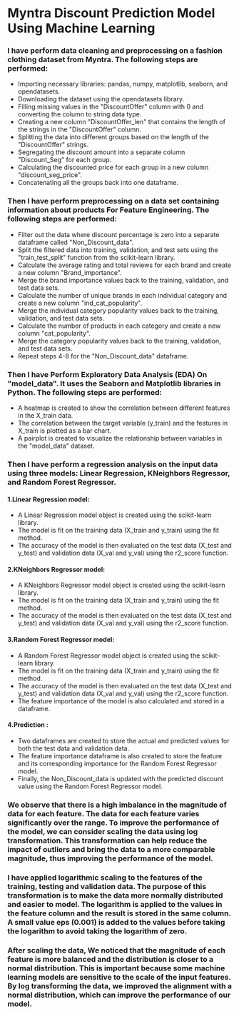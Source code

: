 # Myntra Discount Prediction Model Using Machine Learning

### I have perform data cleaning and preprocessing on a fashion clothing dataset from Myntra. The following steps are performed:

- Importing necessary libraries: pandas, numpy, matplotlib, seaborn, and opendatasets.
- Downloading the dataset using the opendatasets library.
- Filling missing values in the "DiscountOffer" column with 0 and converting the column to string data type.
- Creating a new column "DiscountOffer_len" that contains the length of the strings in the "DiscountOffer" column.
- Splitting the data into different groups based on the length of the "DiscountOffer" strings.
- Segregating the discount amount into a separate column "Discount_Seg" for each group.
- Calculating the discounted price for each group in a new column "discount_seg_price".
- Concatenating all the groups back into one dataframe.

### Then I have perform preprocessing on a data set containing information about products For Feature Engineering. The following steps are performed:

- Filter out the data where discount percentage is zero into a separate dataframe called "Non_Discount_data".
- Split the filtered data into training, validation, and test sets using the "train_test_split" function from the scikit-learn library.
- Calculate the average rating and total reviews for each brand and create a new column "Brand_importance".
- Merge the brand importance values back to the training, validation, and test data sets.
- Calculate the number of unique brands in each individual category and create a new column "ind_cat_popularity".
- Merge the individual category popularity values back to the training, validation, and test data sets.
- Calculate the number of products in each category and create a new column "cat_popularity".
- Merge the category popularity values back to the training, validation, and test data sets.
- Repeat steps 4-8 for the "Non_Discount_data" dataframe.

### Then I have Perform Exploratory Data Analysis (EDA) On "model_data". It uses the Seaborn and Matplotlib libraries in Python. The following steps are performed:

- A heatmap is created to show the correlation between different features in the X_train data.
- The correlation between the target variable (y_train) and the features in X_train is plotted as a bar chart.
- A pairplot is created to visualize the relationship between variables in the "model_data" dataset.

### Then I have perform a regression analysis on the input data using three models: Linear Regression, KNeighbors Regressor, and Random Forest Regressor.

#### 1.Linear Regression model:

- A Linear Regression model object is created using the scikit-learn library.
- The model is fit on the training data (X_train and y_train) using the fit method.
- The accuracy of the model is then evaluated on the test data (X_test and y_test) and validation data (X_val and y_val) using the r2_score function.

#### 2.KNeighbors Regressor model:

- A KNeighbors Regressor model object is created using the scikit-learn library.
- The model is fit on the training data (X_train and y_train) using the fit method.
- The accuracy of the model is then evaluated on the test data (X_test and y_test) and validation data (X_val and y_val) using the r2_score function.

#### 3.Random Forest Regressor model:

- A Random Forest Regressor model object is created using the scikit-learn library.
- The model is fit on the training data (X_train and y_train) using the fit method.
- The accuracy of the model is then evaluated on the test data (X_test and y_test) and validation data (X_val and y_val) using the r2_score function.
- The feature importance of the model is also calculated and stored in a dataframe.

#### 4.Prediction :

- Two dataframes are created to store the actual and predicted values for both the test data and validation data.
- The feature importance dataframe is also created to store the feature and its corresponding importance for the Random Forest Regressor model.
- Finally, the Non_Discount_data is updated with the predicted discount value using the Random Forest Regressor model.

### We observe that there is a high imbalance in the magnitude of data for each feature. The data for each feature varies significantly over the range. To improve the performance of the model, we can consider scaling the data using log transformation. This transformation can help reduce the impact of outliers and bring the data to a more comparable magnitude, thus improving the performance of the model.

### I have applied logarithmic scaling to the features of the training, testing and validation data. The purpose of this transformation is to make the data more normally distributed and easier to model. The logarithm is applied to the values in the feature column and the result is stored in the same column. A small value eps (0.001) is added to the values before taking the logarithm to avoid taking the logarithm of zero.

### After scaling the data, We noticed that the magnitude of each feature is more balanced and the distribution is closer to a normal distribution. This is important because some machine learning models are sensitive to the scale of the input features. By log transforming the data, we improved the alignment with a normal distribution, which can improve the performance of our model. 

